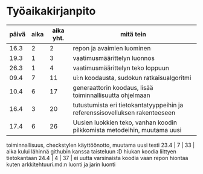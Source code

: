 # Työaikakirjanpito

päivä | aika | aika yht. | mitä tein
------|------|-----------|-----------
16.3 | 2 | 2 | repon ja avaimien luominen
19.3 | 1 | 3 | vaatimusmäärittelyn luonnos
26.3 | 1 | 4 | vaatimusmäärittelyn teko loppuun
09.4 | 7 | 11 | ui:n koodausta, sudokun ratkaisualgoritmi
10.4 | 6 | 17 | generaattorin koodaus, lisää toiminnallisuutta ohjelmaan
16.4 | 3 | 20 | tutustumista eri tietokantatyyppeihin ja referenssisovelluksen rakenteeseen
17.4 | 6 | 26 | Uusien luokkien teko, vanhan koodin pilkkomista metodeihin, muutama uusi 
toiminnallisuus, checkstylen käyttöönotto, muutama uusi testi
23.4 | 7 | 33 | aika kului lähinnä githubin kanssa taisteluun :D hiukan koodia liittyen tietokantaan
24.4 | 4 | 37 | ei uutta varsinaista koodia vaan repon hiontaa kuten arkkitehtuuri.md:n luonti ja 
jarin luonti
